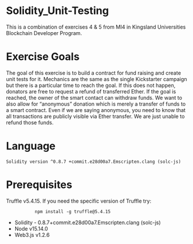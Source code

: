 # Solidity_Unit-Testing
This is a combination of exercises 4 & 5 from MI4 in Kingsland Universities Blockchain Developer Program.

# Exercise Goals
  The goal of this exercise is to build a contract for fund raising and create unit tests for it. Mechanics are the same as
the single Kickstarter campaign but there is a particular time to reach the goal. If this does not happen, donators are
free to request a refund of transferred Ether. If the goal is reached, the owner of the smart contact can withdraw
funds. We want to also allow for “anonymous” donation which is merely a transfer of funds to a smart contract.
Even if we are saying anonymous, you need to know that all transactions are publicly visible via Ether transfer. We
are just unable to refund those funds.

# Language 
    Solidity version ^0.8.7 +commit.e28d00a7.Emscripten.clang (solc-js)

# Prerequisites
 Truffle v5.4.15. If you need the specific version of Truffle try:
               
               npm install -g truffle@5.4.15
               
- Solidity - 0.8.7+commit.e28d00a7.Emscripten.clang (solc-js)
- Node v15.14.0
- Web3.js v1.2.6
